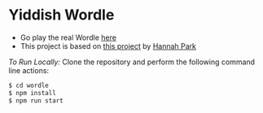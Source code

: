 # Yiddish Wordle

- Go play the real Wordle [here](https://www.powerlanguage.co.uk/wordle/)
- This project is based on [this project](https://github.com/hannahcode/wordle) by [Hannah Park](https://github.com/hannahcode)

_To Run Locally:_
Clone the repository and perform the following command line actions:
```bash
$ cd wordle
$ npm install
$ npm run start
```
